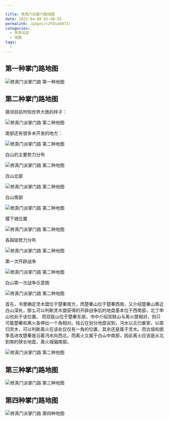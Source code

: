 ```yaml
---

title: 修真门派掌门路地图
date: 2022-04-08 02:40:55
permalink: /pages/cZFASa6072/
categories:
  - 世界设定
  - 地图
tags:
  - 
---
```


## 第一种掌门路地图

![修真门派掌门路 第一种地图](http://pics.landcover100.com/pics///624f313c29f2c.webp)

## 第二种掌门路地图

猜测目前所知世界大致的样子：

![修真门派掌门路 第二种地图](http://pics.landcover100.com/pics///625053e911f60.jpg)

南部还有很多未开发的地方：

![修真门派掌门路 第二种地图](http://pics.landcover100.com/pics///624f3076e8603.jpg)



白山的主要势力分布



![修真门派掌门路 第二种地图](http://pics.landcover100.com/pics///624f3077ed2f0.jpg)



白山北部

![修真门派掌门路 第二种地图](http://pics.landcover100.com/pics///624f3076ddf77.jpg)

白山南部

![修真门派掌门路 第二种地图](http://pics.landcover100.com/pics///624f3077dde7f.jpg)

稷下城位置

![修真门派掌门路 第二种地图](http://pics.landcover100.com/pics///624f3077da44f.jpg)

各超级势力分布

![修真门派掌门路 第二种地图](http://pics.landcover100.com/pics///624f307796705.jpg)

第一次开辟战争

![修真门派掌门路 第二种地图](http://pics.landcover100.com/pics///624f3077e1f54.jpg)

白山第一次战争示意图

![修真门派掌门路 第二种地图](http://pics.landcover100.com/pics///624f3077d30d2.jpg)

首先，书里确定灵木盟位于楚秦南方，而楚秦山位于楚秦西南，又介绍楚秦山靠近白山深处，那么可以判断灵木盟获得的开辟战争后的地盘基本位于西南部，北丁申山也处于该位置。
而双联山位于楚秦东部，书中介绍双联山与离火盟相对，则只可能楚秦和离火各伸出一个角相对。陆云在划分地盘说到，沔水以北归姜家，以南归灵木，可以判断离火在该处仅仅有一角的位置，其余还是属于灵木。而古熔和朗季高进攻楚秦是沿着沔水向西北，而离火又属于白山中南部，因此离火应该是从北到南的狭长地盘，离火城偏南部。

![修真门派掌门路 第二种地图](http://pics.landcover100.com/pics///624f3077d024a.jpg)






## 第三种掌门路地图

 ![修真门派掌门路 第三种地图](http://pics.landcover100.com/pics///624f30b7efbbb.webp)

## 第四种掌门路地图

![修真门派掌门路 第四种地图](http://pics.landcover100.com/pics///624f30f456cbc.jpg)

